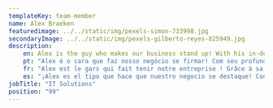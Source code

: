 ```yaml
---
templateKey: team-member
name: Alex Braeken
featuredimage: ../../static/img/pexels-simon-733998.jpg
secondaryImage: ../../static/img/pexels-gilberto-reyes-825949.jpg
description: 
    en: Alex is the guy who makes our business stand up! With his in-depth knowledge of IT systems, website programming and Social Media Platforms, he keeps our business current. From fixing printers, to designing a whole new website, nothing is too small or too large for Alex. His calming disposition keeps the techno-phobes at peace!
    pt: "Alex é o cara que faz nosso negócio se firmar! Com seu profundo conhecimento de sistemas de TI, programação de sites e plataformas de mídia social, ele mantém nosso negócio atualizado. Desde consertar impressoras até criar um site totalmente novo, nada é pequeno ou grande demais para Alex. Sua disposição calmante mantém os tecnofóbicos em paz!"
    fr: "Alex est le gars qui fait tenir notre entreprise ! Grâce à sa connaissance approfondie des systèmes informatiques, de la programmation de sites Web et des plateformes de médias sociaux, il maintient notre entreprise à jour. De la réparation d'imprimantes à la conception d'un tout nouveau site Web, rien n'est trop petit ou trop grand pour Alex. Son tempérament apaisant maintient les techno-phobes en paix !"
    es: "¡Alex es el tipo que hace que nuestro negocio se destaque! Con su profundo conocimiento de los sistemas de TI, la programación de sitios web y las plataformas de redes sociales, mantiene nuestro negocio actualizado. Desde arreglar impresoras hasta diseñar un sitio web completamente nuevo, nada es demasiado pequeño o demasiado grande para Alex. ¡Su disposición tranquilizadora mantiene en paz a los tecnofóbicos!"
jobTitle: "IT Solutions"
position: "99"
---
```



